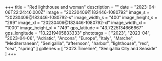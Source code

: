 +++
title = "Red lighthouse and woman"
description = ""
date = "2023-04-06T22:24:46.000Z"
image = "20230406@182446-1080792"
image_s = "20230406@182446-1080792-s"
image_width_s = "400"
image_height_s = "299"
image_xl = "20230406@182446-1080792-xl"
image_width_xl = "1000"
image_height_xl = "749"
gps_latitude = "43.7225134666667"
gps_longitude = "13.2219405833333"
phototags = [ "2023", "2023-04", "2023-04-06", "Adriatic", "Ancona", "Europe", "Italy", "Marche", "Mediterranean", "Senigallia", "afternoon", "harbor", "lighthouse", "red", "sea", "spring" ]
galleries = [ "2023 Timeline", "Senigallia City and Seaside" ]
+++
